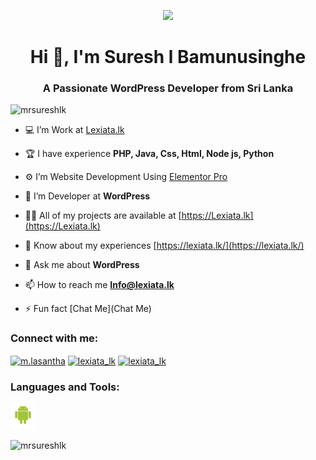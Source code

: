 <p align="center" ><img  src = "https://github.com/7oSkaaa/7oSkaaa/blob/main/Images/about_me.gif?raw=true" width = 100px></p>

<h1 align="center">Hi 👋, I'm Suresh l Bamunusinghe</h1>
<h3 align="center">A Passionate WordPress Developer from Sri Lanka</h3>
<p align="left"> <img src="https://komarev.com/ghpvc/?username=mrsureshlk&label=Profile%20views&color=0e75b6&style=flat" alt="mrsureshlk" /> </p>


- 💻 I’m Work at [Lexiata.lk](https://Lexiata.lk)

- 🏆 I have experience **PHP, Java, Css, Html, Node js, Python**

- ⚙️ I’m Website Development Using [Elementor Pro](https://Lexiata.lk)

- 🤝 I’m Developer at **WordPress**

- 👨‍💻 All of my projects are available at [https://Lexiata.lk](https://Lexiata.lk)

- 📄 Know about my experiences [https://lexiata.lk/](https://lexiata.lk/)

- 💬 Ask me about **WordPress**

- 📫 How to reach me **Info@lexiata.lk**

- ⚡ Fun fact [Chat Me](Chat Me)

<h3 align="left">Connect with me:</h3>
<p align="left">
<a href="https://fb.com/m.lasantha" target="blank"><img align="center" src="https://raw.githubusercontent.com/rahuldkjain/github-profile-readme-generator/master/src/images/icons/Social/facebook.svg" alt="m.lasantha" height="30" width="40" /></a>
<a href="https://www.youtube.com/c/lexiata_lk" target="blank"><img align="center" src="https://raw.githubusercontent.com/rahuldkjain/github-profile-readme-generator/master/src/images/icons/Social/youtube.svg" alt="lexiata_lk" height="30" width="40" /></a>
<a href="https://www.tiktok.com/@tech-highlits" target="blank"><img align="center" src="https://raw.githubusercontent.com/rahuldkjain/github-profile-readme-generator/master/src/images/icons/Social/youtube.svg" alt="lexiata_lk" height="30" width="40" /></a>
</p>

<h3 align="left">Languages and Tools:</h3>
<p align="left"> <a href="https://developer.android.com" target="_blank" rel="noreferrer"> <img src="https://raw.githubusercontent.com/devicons/devicon/master/icons/android/android-original-wordmark.svg" alt="android" width="40" height="40"/> </a>  </p>



<p><img align="center" src="https://github-readme-streak-stats.herokuapp.com/?user=mrsureshlk&" alt="mrsureshlk" /></p>
